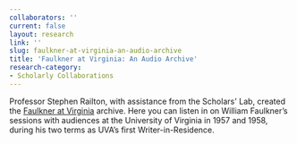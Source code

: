 ```yaml
---
collaborators: ''
current: false
layout: research
link: ''
slug: faulkner-at-virginia-an-audio-archive
title: 'Faulkner at Virginia: An Audio Archive'
research-category:
- Scholarly Collaborations
---
```


Professor Stephen Railton, with assistance from the Scholars' Lab, created the [Faulkner at Virginia](http://faulkner.lib.virginia.edu/) archive. Here you can listen in on William Faulkner’s sessions with audiences at the University of Virginia in 1957 and 1958, during his two terms as UVA’s first Writer-in-Residence.
